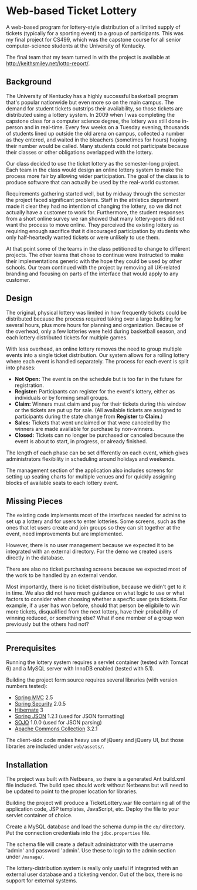 # Web-based Ticket Lottery

A web-based program for lottery-style distribution of a limited supply of tickets (typically for a sporting event) to a group of participants. This was my final project for CS499, which was the capstone course for all senior computer-science students at the University of Kentucky.

The final team that my team turned in with the project is available at <http://keithsmiley.net/lotto-report/>.

## Background

The University of Kentucky has a highly successful basketball program that's popular nationwide but even more so on the main campus. The demand for student tickets outstrips their availability, so those tickets are distributed using a lottery system. In 2009 when I was completing the capstone class for a computer science degree, the lottery was still done in-person and in real-time. Every few weeks on a Tuesday evening, thousands of students lined up outside the old arena on campus, collected a number as they entered, and waited in the bleachers (sometimes for hours) hoping their number would be called. Many students could not participate because their classes or other obligations overlapped with the lottery.

Our class decided to use the ticket lottery as the semester-long project. Each team in the class would design an online lottery system to make the process more fair by allowing wider participation. The goal of the class is to produce software that can actually be used by the real-world customer.

Requirements gathering started well, but by midway through the semester the project faced significant problems. Staff in the athletics department made it clear they had no intention of changing the lottery, so we did not actually have a customer to work for. Furthermore, the student responses from a short online survey we ran showed that many lottery-goers did not want the process to move online. They perceived the existing lottery as requiring enough sacrifice that it discouraged participation by students who only half-heartedly wanted tickets or were unlikely to use them.

At that point some of the teams in the class petitioned to change to different projects. The other teams that chose to continue were instructed to make their implementations generic with the hope they could be used by other schools. Our team continued with the project by removing all UK-related branding and focusing on parts of the interface that would apply to any customer.

## Design

The original, physical lottery was limited in how frequently tickets could be distributed because the process required taking over a large building for several hours, plus more hours for planning and organization. Because of the overhead, only a few lotteries were held during basketball season, and each lottery distributed tickets for multiple games.

With less overhead, an online lottery removes the need to group multiple events into a single ticket distribution. Our system allows for a rolling lottery where each event is handled separately. The process for each event is split into phases:

* __Not Open:__ The event is on the schedule but is too far in the future for registration.
* __Register:__ Participants can register for the event's lottery, either as individuals or by forming small groups.
* __Claim:__ Winners must claim and pay for their tickets during this window or the tickets are put up for sale. (All available tickets are assigned to participants during the state change from __Register__ to __Claim__.)
* __Sales:__ Tickets that went unclaimed or that were canceled by the winners are made available for purchase by non-winners.
* __Closed:__ Tickets can no longer be purchased or canceled because the event is about to start, in progress, or already finished.

The length of each phase can be set differently on each event, which gives administrators flexibility in scheduling around holidays and weekends.

The management section of the application also includes screens for setting up seating charts for multiple venues and for quickly assigning blocks of available seats to each lottery event.

## Missing Pieces

The existing code implements most of the interfaces needed for admins to set up a lottery and for users to enter lotteries. Some screens, such as the ones that let users create and join groups so they can sit together at the event, need improvements but are implemented.

However, there is no user management because we expected it to be integrated with an external directory. For the demo we created users directly in the database.

There are also no ticket purchasing screens because we expected most of the work to be handled by an external vendor.

Most importantly, there is no ticket distribution, because we didn't get to it in time. We also did not have much guidance on what logic to use or what factors to consider when choosing whether a specfic user gets tickets. For example, if a user has won before, should that person be eligibile to win more tickets, disqualified from the next lottery, have their probability of winning reduced, or something else? What if one member of a group won previously but the others had not?

* * *

## Prerequisites

Running the lottery system requires a servlet container (tested with Tomcat 6) and a MySQL server with InnoDB enabled (tested with 5.1).

Building the project form source requires several libraries (with version numbers tested):

* [Spring MVC](http://www.springsource.org/) 2.5
* [Spring Security](http://static.springsource.org/spring-security/site/) 2.0.5
* [Hibernate](http://www.hibernate.org/) 3
* [Spring JSON](http://spring-json.sourceforge.net/) 1.2.1 (used for JSON formatting)
* [SOJO](http://sojo.sourceforge.net/) 1.0.0 (used for JSON parsing)
* [Apache Commons Collection](http://commons.apache.org/collections/) 3.2.1

The client-side code makes heavy use of jQuery and jQuery UI, but those libraries are included under `web/assets/`.

## Installation

The project was built with Netbeans, so there is a generated Ant build.xml file included. The build spec should work without Netbeans but will need to be updated to point to the proper location for libraries.

Building the project will produce a TicketLottery.war file containing all of the application code, JSP templates, JavaScript, etc. Deploy the file to your servlet container of choice.

Create a MySQL database and load the schema dump in the `db/` directory. Put the connection credentials into the `jdbc.properties` file.

The schema file will create a default administrator with the username 'admin' and password 'admin'. Use these to login to the admin section under `/manage/`.

The lottery-distribution system is really only useful if integrated with an external user database and a ticketing vendor. Out of the box, there is no support for external systems.